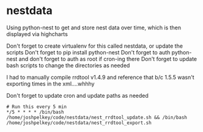 # nestdata
Using python-nest to get and store nest data over time, which is then displayed via highcharts

Don't forget to create virtualenv for this called nestdata, or update the scripts
Don't forget to pip install python-nest
Don't forget to auth python-nest and don't forget to auth as root if cron-ing there
Don't forget to update bash scripts to change the directories as needed

I had to manually compile rrdtool v1.4.9 and reference that b/c 1.5.5 wasn't exporting times in the
xml....whhhy

Don't forget to update cron and update paths as needed

    # Run this every 5 min
    */5 * * * * /bin/bash /home/joshpelkey/code/nestdata/nest_rrdtool_update.sh && /bin/bash /home/joshpelkey/code/nestdata/nest_rrdtool_export.sh
